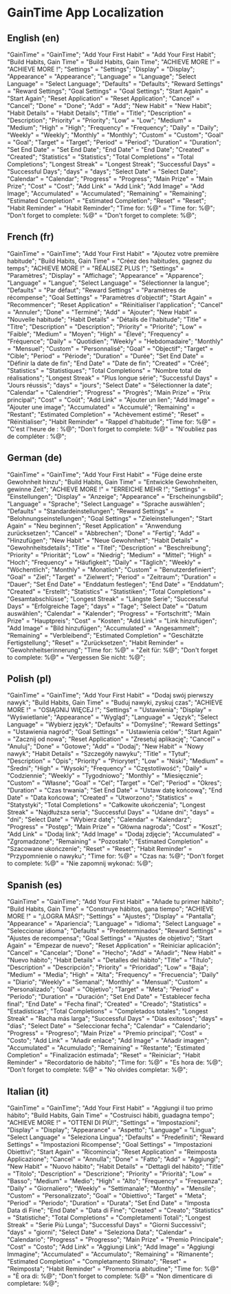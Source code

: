 # GainTime App Localization

## English (en) 
"GainTime" = "GainTime";
"Add Your First Habit" = "Add Your First Habit";
"Build Habits, Gain Time" = "Build Habits, Gain Time";
"ACHIEVE MORE !" = "ACHIEVE MORE !";
"Settings" = "Settings";
"Display" = "Display";
"Appearance" = "Appearance";
"Language" = "Language";
"Select Language" = "Select Language";
"Defaults" = "Defaults";
"Reward Settings" = "Reward Settings";
"Goal Settings" = "Goal Settings";
"Start Again" = "Start Again";
"Reset Application" = "Reset Application";
"Cancel" = "Cancel";
"Done" = "Done";
"Add" = "Add";
"New Habit" = "New Habit";
"Habit Details" = "Habit Details";
"Title" = "Title";
"Description" = "Description";
"Priority" = "Priority";
"Low" = "Low";
"Medium" = "Medium";
"High" = "High";
"Frequency" = "Frequency";
"Daily" = "Daily";
"Weekly" = "Weekly";
"Monthly" = "Monthly";
"Custom" = "Custom";
"Goal" = "Goal";
"Target" = "Target";
"Period" = "Period";
"Duration" = "Duration";
"Set End Date" = "Set End Date";
"End Date" = "End Date";
"Created" = "Created";
"Statistics" = "Statistics";
"Total Completions" = "Total Completions";
"Longest Streak" = "Longest Streak";
"Successful Days" = "Successful Days";
"days" = "days";
"Select Date" = "Select Date";
"Calendar" = "Calendar";
"Progress" = "Progress";
"Main Prize" = "Main Prize";
"Cost" = "Cost";
"Add Link" = "Add Link";
"Add Image" = "Add Image";
"Accumulated" = "Accumulated";
"Remaining" = "Remaining";
"Estimated Completion" = "Estimated Completion";
"Reset" = "Reset";
"Habit Reminder" = "Habit Reminder";
"Time for: %@" = "Time for: %@";
"Don't forget to complete: %@" = "Don't forget to complete: %@";


## French (fr)
"GainTime" = "GainTime";
"Add Your First Habit" = "Ajoutez votre première habitude";
"Build Habits, Gain Time" = "Créez des habitudes, gagnez du temps";
"ACHIEVE MORE !" = "RÉALISEZ PLUS !";
"Settings" = "Paramètres";
"Display" = "Affichage";
"Appearance" = "Apparence";
"Language" = "Langue";
"Select Language" = "Sélectionner la langue";
"Defaults" = "Par défaut";
"Reward Settings" = "Paramètres de récompense";
"Goal Settings" = "Paramètres d'objectif";
"Start Again" = "Recommencer";
"Reset Application" = "Réinitialiser l'application";
"Cancel" = "Annuler";
"Done" = "Terminé";
"Add" = "Ajouter";
"New Habit" = "Nouvelle habitude";
"Habit Details" = "Détails de l'habitude";
"Title" = "Titre";
"Description" = "Description";
"Priority" = "Priorité";
"Low" = "Faible";
"Medium" = "Moyen";
"High" = "Élevé";
"Frequency" = "Fréquence";
"Daily" = "Quotidien";
"Weekly" = "Hebdomadaire";
"Monthly" = "Mensuel";
"Custom" = "Personnalisé";
"Goal" = "Objectif";
"Target" = "Cible";
"Period" = "Période";
"Duration" = "Durée";
"Set End Date" = "Définir la date de fin";
"End Date" = "Date de fin";
"Created" = "Créé";
"Statistics" = "Statistiques";
"Total Completions" = "Nombre total de réalisations";
"Longest Streak" = "Plus longue série";
"Successful Days" = "Jours réussis";
"days" = "jours";
"Select Date" = "Sélectionner la date";
"Calendar" = "Calendrier";
"Progress" = "Progrès";
"Main Prize" = "Prix principal";
"Cost" = "Coût";
"Add Link" = "Ajouter un lien";
"Add Image" = "Ajouter une image";
"Accumulated" = "Accumulé";
"Remaining" = "Restant";
"Estimated Completion" = "Achèvement estimé";
"Reset" = "Réinitialiser";
"Habit Reminder" = "Rappel d'habitude";
"Time for: %@" = "C'est l'heure de : %@";
"Don't forget to complete: %@" = "N'oubliez pas de compléter : %@";


## German (de)
"GainTime" = "GainTime";
"Add Your First Habit" = "Füge deine erste Gewohnheit hinzu";
"Build Habits, Gain Time" = "Entwickle Gewohnheiten, gewinne Zeit";
"ACHIEVE MORE !" = "ERREICHE MEHR !";
"Settings" = "Einstellungen";
"Display" = "Anzeige";
"Appearance" = "Erscheinungsbild";
"Language" = "Sprache";
"Select Language" = "Sprache auswählen";
"Defaults" = "Standardeinstellungen";
"Reward Settings" = "Belohnungseinstellungen";
"Goal Settings" = "Zieleinstellungen";
"Start Again" = "Neu beginnen";
"Reset Application" = "Anwendung zurücksetzen";
"Cancel" = "Abbrechen";
"Done" = "Fertig";
"Add" = "Hinzufügen";
"New Habit" = "Neue Gewohnheit";
"Habit Details" = "Gewohnheitsdetails";
"Title" = "Titel";
"Description" = "Beschreibung";
"Priority" = "Priorität";
"Low" = "Niedrig";
"Medium" = "Mittel";
"High" = "Hoch";
"Frequency" = "Häufigkeit";
"Daily" = "Täglich";
"Weekly" = "Wöchentlich";
"Monthly" = "Monatlich";
"Custom" = "Benutzerdefiniert";
"Goal" = "Ziel";
"Target" = "Zielwert";
"Period" = "Zeitraum";
"Duration" = "Dauer";
"Set End Date" = "Enddatum festlegen";
"End Date" = "Enddatum";
"Created" = "Erstellt";
"Statistics" = "Statistiken";
"Total Completions" = "Gesamtabschlüsse";
"Longest Streak" = "Längste Serie";
"Successful Days" = "Erfolgreiche Tage";
"days" = "Tage";
"Select Date" = "Datum auswählen";
"Calendar" = "Kalender";
"Progress" = "Fortschritt";
"Main Prize" = "Hauptpreis";
"Cost" = "Kosten";
"Add Link" = "Link hinzufügen";
"Add Image" = "Bild hinzufügen";
"Accumulated" = "Angesammelt";
"Remaining" = "Verbleibend";
"Estimated Completion" = "Geschätzte Fertigstellung";
"Reset" = "Zurücksetzen";
"Habit Reminder" = "Gewohnheitserinnerung";
"Time for: %@" = "Zeit für: %@";
"Don't forget to complete: %@" = "Vergessen Sie nicht: %@";


## Polish (pl)
"GainTime" = "GainTime";
"Add Your First Habit" = "Dodaj swój pierwszy nawyk";
"Build Habits, Gain Time" = "Buduj nawyki, zyskuj czas";
"ACHIEVE MORE !" = "OSIĄGNIJ WIĘCEJ !";
"Settings" = "Ustawienia";
"Display" = "Wyświetlanie";
"Appearance" = "Wygląd";
"Language" = "Język";
"Select Language" = "Wybierz język";
"Defaults" = "Domyślne";
"Reward Settings" = "Ustawienia nagród";
"Goal Settings" = "Ustawienia celów";
"Start Again" = "Zacznij od nowa";
"Reset Application" = "Zresetuj aplikację";
"Cancel" = "Anuluj";
"Done" = "Gotowe";
"Add" = "Dodaj";
"New Habit" = "Nowy nawyk";
"Habit Details" = "Szczegóły nawyku";
"Title" = "Tytuł";
"Description" = "Opis";
"Priority" = "Priorytet";
"Low" = "Niski";
"Medium" = "Średni";
"High" = "Wysoki";
"Frequency" = "Częstotliwość";
"Daily" = "Codziennie";
"Weekly" = "Tygodniowo";
"Monthly" = "Miesięcznie";
"Custom" = "Własne";
"Goal" = "Cel";
"Target" = "Cel";
"Period" = "Okres";
"Duration" = "Czas trwania";
"Set End Date" = "Ustaw datę końcową";
"End Date" = "Data końcowa";
"Created" = "Utworzono";
"Statistics" = "Statystyki";
"Total Completions" = "Całkowite ukończenia";
"Longest Streak" = "Najdłuższa seria";
"Successful Days" = "Udane dni";
"days" = "dni";
"Select Date" = "Wybierz datę";
"Calendar" = "Kalendarz";
"Progress" = "Postęp";
"Main Prize" = "Główna nagroda";
"Cost" = "Koszt";
"Add Link" = "Dodaj link";
"Add Image" = "Dodaj zdjęcie";
"Accumulated" = "Zgromadzone";
"Remaining" = "Pozostało";
"Estimated Completion" = "Szacowane ukończenie";
"Reset" = "Reset";
"Habit Reminder" = "Przypomnienie o nawyku";
"Time for: %@" = "Czas na: %@";
"Don't forget to complete: %@" = "Nie zapomnij wykonać: %@";


## Spanish (es)
"GainTime" = "GainTime";
"Add Your First Habit" = "Añade tu primer hábito";
"Build Habits, Gain Time" = "Construye hábitos, gana tiempo";
"ACHIEVE MORE !" = "¡LOGRA MÁS!";
"Settings" = "Ajustes";
"Display" = "Pantalla";
"Appearance" = "Apariencia";
"Language" = "Idioma";
"Select Language" = "Seleccionar idioma";
"Defaults" = "Predeterminados";
"Reward Settings" = "Ajustes de recompensa";
"Goal Settings" = "Ajustes de objetivo";
"Start Again" = "Empezar de nuevo";
"Reset Application" = "Reiniciar aplicación";
"Cancel" = "Cancelar";
"Done" = "Hecho";
"Add" = "Añadir";
"New Habit" = "Nuevo hábito";
"Habit Details" = "Detalles del hábito";
"Title" = "Título";
"Description" = "Descripción";
"Priority" = "Prioridad";
"Low" = "Baja";
"Medium" = "Media";
"High" = "Alta";
"Frequency" = "Frecuencia";
"Daily" = "Diario";
"Weekly" = "Semanal";
"Monthly" = "Mensual";
"Custom" = "Personalizado";
"Goal" = "Objetivo";
"Target" = "Meta";
"Period" = "Período";
"Duration" = "Duración";
"Set End Date" = "Establecer fecha final";
"End Date" = "Fecha final";
"Created" = "Creado";
"Statistics" = "Estadísticas";
"Total Completions" = "Completados totales";
"Longest Streak" = "Racha más larga";
"Successful Days" = "Días exitosos";
"days" = "días";
"Select Date" = "Seleccionar fecha";
"Calendar" = "Calendario";
"Progress" = "Progreso";
"Main Prize" = "Premio principal";
"Cost" = "Costo";
"Add Link" = "Añadir enlace";
"Add Image" = "Añadir imagen";
"Accumulated" = "Acumulado";
"Remaining" = "Restante";
"Estimated Completion" = "Finalización estimada";
"Reset" = "Reiniciar"; 
"Habit Reminder" = "Recordatorio de hábito";
"Time for: %@" = "Es hora de: %@";
"Don't forget to complete: %@" = "No olvides completar: %@";


## Italian (it)
"GainTime" = "GainTime";
"Add Your First Habit" = "Aggiungi il tuo primo hábito";
"Build Habits, Gain Time" = "Costruisci hábiti, guadagna tempo";
"ACHIEVE MORE !" = "OTTENI DI PIÙ!";
"Settings" = "Impostazioni";
"Display" = "Display";
"Appearance" = "Aspetto";
"Language" = "Lingua";
"Select Language" = "Seleziona Lingua";
"Defaults" = "Predefiniti";
"Reward Settings" = "Impostazioni Ricompense";
"Goal Settings" = "Impostazioni Obiettivi";
"Start Again" = "Ricomincia";
"Reset Application" = "Reimposta Applicazione";
"Cancel" = "Annulla";
"Done" = "Fatto";
"Add" = "Aggiungi";
"New Habit" = "Nuovo hábito";
"Habit Details" = "Dettagli del hábito";
"Title" = "Titolo";
"Description" = "Descrizione";
"Priority" = "Priorità";
"Low" = "Basso";
"Medium" = "Medio";
"High" = "Alto";
"Frequency" = "Frequenza";
"Daily" = "Giornaliero";
"Weekly" = "Settimanale";
"Monthly" = "Mensile";
"Custom" = "Personalizzato";
"Goal" = "Obiettivo";
"Target" = "Meta";
"Period" = "Periodo";
"Duration" = "Durata";
"Set End Date" = "Imposta Data di Fine";
"End Date" = "Data di Fine";
"Created" = "Creato";
"Statistics" = "Statistiche";
"Total Completions" = "Completamenti Totali";
"Longest Streak" = "Serie Più Lunga";
"Successful Days" = "Giorni Successivi";
"days" = "giorni";
"Select Date" = "Seleziona Data";
"Calendar" = "Calendario";
"Progress" = "Progresso";
"Main Prize" = "Premio Principale";
"Cost" = "Costo";
"Add Link" = "Aggiungi Link";
"Add Image" = "Aggiungi Immagine";
"Accumulated" = "Accumulato";
"Remaining" = "Rimanente";
"Estimated Completion" = "Completamento Stimato";
"Reset" = "Reimposta";
"Habit Reminder" = "Promemoria abitudine";
"Time for: %@" = "È ora di: %@";
"Don't forget to complete: %@" = "Non dimenticare di completare: %@";


